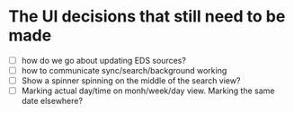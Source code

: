 The UI decisions that still need to be made
============================================

+ [ ] how do we go about updating EDS sources?
+ [ ] how to communicate sync/search/background working
+ [ ] Show a spinner spinning on the middle of the search view?
+ [ ] Marking actual day/time on monh/week/day view. Marking the same date elsewhere?
